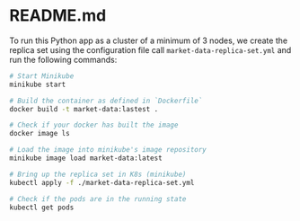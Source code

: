 # README.md

To run this Python app as a cluster of a minimum of 3 nodes,
we create the replica set using the configuration file call `market-data-replica-set.yml`
and run the following commands:
```bash
# Start Minikube
minikube start

# Build the container as defined in `Dockerfile`
docker build -t market-data:lastest .

# Check if your docker has built the image
docker image ls

# Load the image into minikube's image repository
minikube image load market-data:latest

# Bring up the replica set in K8s (minikube)
kubectl apply -f ./market-data-replica-set.yml

# Check if the pods are in the running state
kubectl get pods


```